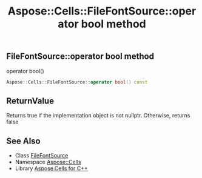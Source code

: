 ﻿---
title: Aspose::Cells::FileFontSource::operator bool method
linktitle: operator bool
second_title: Aspose.Cells for C++ API Reference
description: 'Aspose::Cells::FileFontSource::operator bool method. operator bool() in C++.'
type: docs
weight: 400
url: /cpp/aspose.cells/filefontsource/operator_bool/
---
## FileFontSource::operator bool method


operator bool()

```cpp
Aspose::Cells::FileFontSource::operator bool() const
```


## ReturnValue

Returns true if the implementation object is not nullptr. Otherwise, returns false

## See Also

* Class [FileFontSource](../)
* Namespace [Aspose::Cells](../../)
* Library [Aspose.Cells for C++](../../../)
